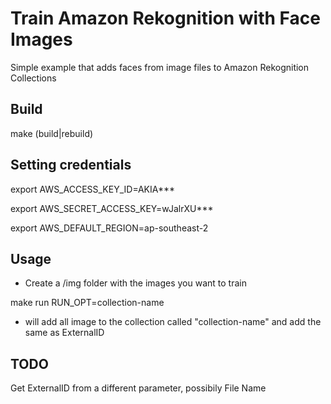# Train Amazon Rekognition with Face Images
Simple example that adds faces from image files to Amazon Rekognition Collections

## Build
make (build|rebuild)

## Setting credentials
export AWS_ACCESS_KEY_ID=AKIA***

export AWS_SECRET_ACCESS_KEY=wJalrXU***

export AWS_DEFAULT_REGION=ap-southeast-2

## Usage
* Create a /img folder with the images you want to train

make run RUN_OPT=collection-name

* will add all image to the collection called "collection-name" and add the same as ExternalID

## TODO
Get ExternalID from a different parameter, possibily File Name
